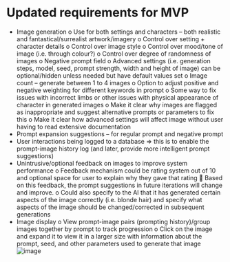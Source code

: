 # Updated requirements for MVP 

-	Image generation 
o	Use for both settings and characters – both realistic and fantastical/surrealist artwork/imagery
o	Control over setting + character details
o	Control over image style 
o	Control over mood/tone of image (i.e. through colour?)
o	Control over degree of randomness of images 
o	Negative prompt field
o	Advanced settings (i.e. generation steps, model, seed, prompt strength, width and height of image) can be optional/hidden unless needed but have default values set
o	Image count – generate between 1 to 4 images
o	Option to adjust positive and negative weighting for different keywords in prompt
o	Some way to fix issues with incorrect limbs or other issues with physical appearance of character in generated images
o	Make it clear why images are flagged as inappropriate and suggest alternative prompts or parameters to fix this
o	Make it clear how advanced settings will affect image without user having to read extensive documentation 
-	Prompt expansion suggestions – for regular prompt and negative prompt
-	User interactions being logged to a database ⇒ this is to enable the prompt-image history log (and later, provide more intelligent prompt suggestions)
-	Unintrusive/optional feedback on images to improve system performance
o	Feedback mechanism could be rating system out of 10 and optional space for user to explain why they gave that rating
	Based on this feedback, the prompt suggestions in future iterations will change and improve.
o	Could also specify to the AI that it has generated certain aspects of the image correctly (i.e. blonde hair) and specify what aspects of the image should be changed/corrected in subsequent generations
-	Image display
o	View prompt-image pairs (prompting history)/group images together by prompt to track progression
o	Click on the image and expand it to view it in a larger size with information about the prompt, seed, and other parameters used to generate that image
![image](https://github.com/Vis4Sense/student-projects/assets/66835338/847ba6e4-cfef-4aec-a574-57ac5009b285)
